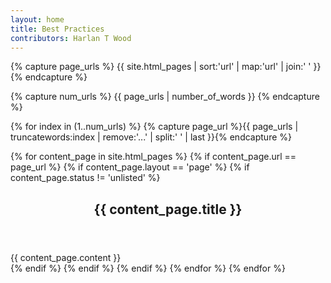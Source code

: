 ```yaml
---
layout: home
title: Best Practices
contributors: Harlan T Wood
---
```


{% capture page_urls %}
  {{ site.html_pages | sort:'url' | map:'url' | join:' ' }}
{% endcapture %}

{% capture num_urls %}
  {{ page_urls | number_of_words }}
{% endcapture %}


{% for index in (1..num_urls) %}
  {% capture page_url %}{{ page_urls | truncatewords:index | remove:'...' | split:' '  | last }}{% endcapture %}

  {% for content_page in site.html_pages %}
    {% if content_page.url == page_url %}
      {% if content_page.layout == 'page' %}
        {% if content_page.status != 'unlisted' %}
<article id="{{ content_page.title | replace: ' ', '-' }}">
  <header>
    <h1>{{ content_page.title }}</h1>
  </header>
  <div class="entry-content">
    {{ content_page.content }}
  </div>
</article>
        {% endif %}
      {% endif %}
    {% endif %}
  {% endfor %}
{% endfor %}


